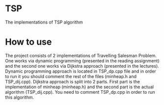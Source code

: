 # TSP
The implementations of TSP algorithm

# How to use
  The project consists of 2 implementations of Travelling Salesman Problem. One works via dynamic programming (presented in the reading assignment) and the second one works via Dijkstra approach (presented in the lectures).
  Dynamic programming approach is located in TSP_dp.cpp file and in order to run it you should comment the rest of the files (minheap.h and TSP_dij.cpp).
  Dijkstra approach is split into 2 parts. First part is the implementation of minheap (minheap.h) and the second part is the actual algorithm (TSP_dij.cpp). You need to comment TSP_dp.cpp in order to run this algorithm. 
  

